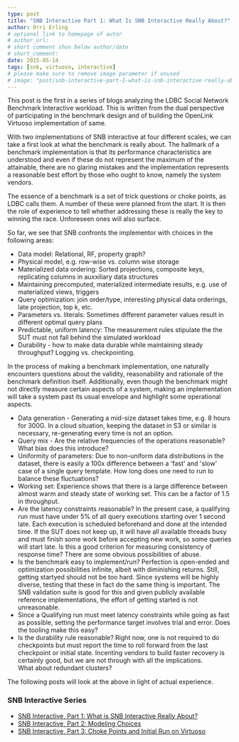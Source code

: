 ```yaml
---
type: post
title: "SNB Interactive Part 1: What Is SNB Interactive Really About?"
author: Orri Erling
# optional link to homepage of autor
# author_url: 
# short comment shon below author/date
# short_comment:
date: 2015-05-14
tags: [snb, virtuoso, interactive]
# please make sure to remove image parameter if unused
# image: "post/snb-interactive-part-1-what-is-snb-interactive-really-about/featured.png" 
---
```


This post is the first in a series of blogs analyzing the LDBC Social
Network Benchmark Interactive workload. This is written from the dual
perspective of participating in the benchmark design and of building the
OpenLink Virtuoso implementation of same.    

With two implementations of SNB interactive at four different scales, we
can take a first look at what the benchmark is really about.  The
hallmark of a benchmark implementation is that its
performance characteristics are understood and even if these do not
represent the maximum of the attainable, there are no glaring mistakes
and the implementation represents a reasonable best effort by those who
ought to know, namely the system vendors.

The essence of a benchmark is a set of trick questions or choke points,
as LDBC calls them.  A number of these were planned from the start.  It
is then the role of experience to tell whether addressing these is
really the key to winning the race.  Unforeseen ones will also surface.

So far, we see that SNB confronts the implementor with choices in the
following areas:

* Data model:  Relational, RF, property graph? 
* Physical model, e.g. row-wise vs. column wise storage 
* Materialized data ordering:  Sorted projections, composite keys,
replicating columns in auxxiliary data structures 
* Maintaining precomputed, materialized intermediate results, e.g. use
of materialized views, triggers 
* Query optimization:  join order/type, interesting physical data
orderings, late projection, top k, etc.
* Parameters vs. literals:  Sometimes different parameter values  result
in different optimal query plans
* Predictable, uniform latency:  The measurement rules stipulate the the
SUT must not fall behind the simulated workload 
* Durability - how to make data durable while maintaining steady
throughput?  Logging vs. checkpointing.

In the process of making a benchmark implementation, one
naturally encounters questions about the validity, reasonability and
rationale of the benchmark definition itself.  Additionally, even though
the benchmark might not directly measure certain aspects of a system,
making an implementation will take a system past its usual envelope and
highlight some operational aspects.

* Data generation - Generating a mid-size dataset takes time, e.g. 8
hours for 300G.  In a cloud situation, keeping the dataset in S3 or
similar is necessary, re-generating every time is not an option.
* Query mix - Are the relative frequencies of the operations reasonable?
 What bias does this introduce?
* Uniformity of parameters:  Due to non-uniform data distributions in
the dataset, there is easily a 100x difference between a 'fast' and
'slow' case of a single query template.  How long does one need to run
to balance these fluctuations?
* Working set:  Experience shows that there is a large difference
between almost warm and steady state of working set. This can be a
factor of 1.5 in throughput.  
* Are the latency constraints reasonable?  In the present case, a
qualifying run must have  under 5% of all query executions starting over
1 second late.  Each execution is scheduled beforehand and done at the
intended time.   If the SUT does not keep up, it will have all available
threads busy and must finish some work before accepting new work, so
some queries will start late.  Is this a good criterion for measuring
consistency of response time?  There are some obvious possibilities of
abuse.
* Is the benchmark easy to implement/run?  Perfection is open-ended and
optimization possibilities infinite, albeit with diminishing returns.
 Still, getting startyed should not be too hard.  Since systems will be
highly diverse, testing that these in fact do the same thing is
important.  The SNB validation suite is good for this and given
 publicly available reference implementations, the effort of getting
started is not unreasonable.
* Since a Qualifying run must meet latency constraints while going as
fast as possible, setting the performance target involves trial and
error.  Does the tooling make this easy?  
* Is the durability rule reasonable?  Right now, one is not required to
do checkpoints but must report the time to roll forward from the last
checkpoint or initial state.  Incenting vendors to build faster recovery
is certainly good, but we are not through with all the implications.  
What about redundant clusters?  

The following posts will look at the above in light of actual
experience.

### SNB Interactive Series

* [SNB Interactive, Part 1: What is SNB Interactive Really About?](../snb-interactive-part-1-what-is-snb-interactive-really-about)
* [SNB Interactive, Part 2: Modeling Choices](../snb-interactive-part-2-modeling-choices)
* [SNB Interactive, Part 3: Choke Points and Initial Run on Virtuoso](../snb-interactive-part-3-choke-points-and-initial-run-on-virtuoso/)
